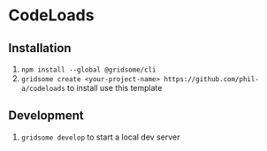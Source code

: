 # CodeLoads

## Installation
1. `npm install --global @gridsome/cli`
2. `gridsome create <your-project-name> https://github.com/phil-a/codeloads` to install use this template

## Development
1. `gridsome develop` to start a local dev server

